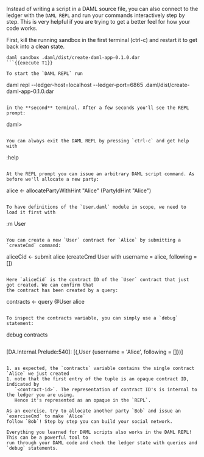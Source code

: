 Instead of writing a script in a DAML source file, you can also connect to the ledger with the `DAML REPL`
and run your commands interactively step by step. This is very helpful if you are trying to
get a better feel for how your code works.

First, kill the running sandbox in the first terminal (ctrl-c) and restart it to get back into a clean state.

```
daml sandbox .daml/dist/create-daml-app-0.1.0.dar
```{{execute T1}}

To start the `DAML REPL` run

```
daml repl --ledger-host=localhost --ledger-port=6865 .daml/dist/create-daml-app-0.1.0.dar
```{{execute T2}}

in the **second** terminal. After a few seconds you'll see the REPL prompt:

```
daml>
```

You can always exit the DAML REPL by pressing `ctrl-c` and get help with

```
:help
```{{execute T2}}

At the REPL prompt you can issue an arbitrary DAML script command. As before we'll allocate a new party:

```
alice <- allocatePartyWithHint "Alice" (PartyIdHint "Alice")
```{{execute T2}}

To have definitions of the `User.daml` module in scope, we need to load it first with

```
:m User
```{{execute T2}}

You can create a new `User` contract for `Alice` by submitting a `createCmd` command:

```
aliceCid <- submit alice (createCmd User with username = alice, following = [])
```{{execute T2}}

Here `aliceCid` is the contract ID of the `User` contract that just got created. We can confirm that
the contract has been created by a query:

```
contracts <- query @User alice
```{{execute T2}}

To inspect the contracts variable, you can simply use a `debug` statement:

```
debug contracts
```{{execute T2}}

```
[DA.Internal.Prelude:540]: [(<contract-id>,User {username = 'Alice', following = []})]
```

1. as expected, the `contracts` variable contains the single contract `Alice` we just created
1. note that the first entry of the tuple is an opaque contract ID, indicated by
   `<contract-id>`. The representation of contract ID's is internal to the ledger you are using.
   Hence it's represented as an opaque in the `REPL`.

As an exercise, try to allocate another party `Bob` and issue an `exerciseCmd` to make `Alice`
follow `Bob`! Step by step you can build your social network.

Everything you learned for DAML scripts also works in the DAML REPL! This can be a powerful tool to
run through your DAML code and check the ledger state with queries and `debug` statements.
